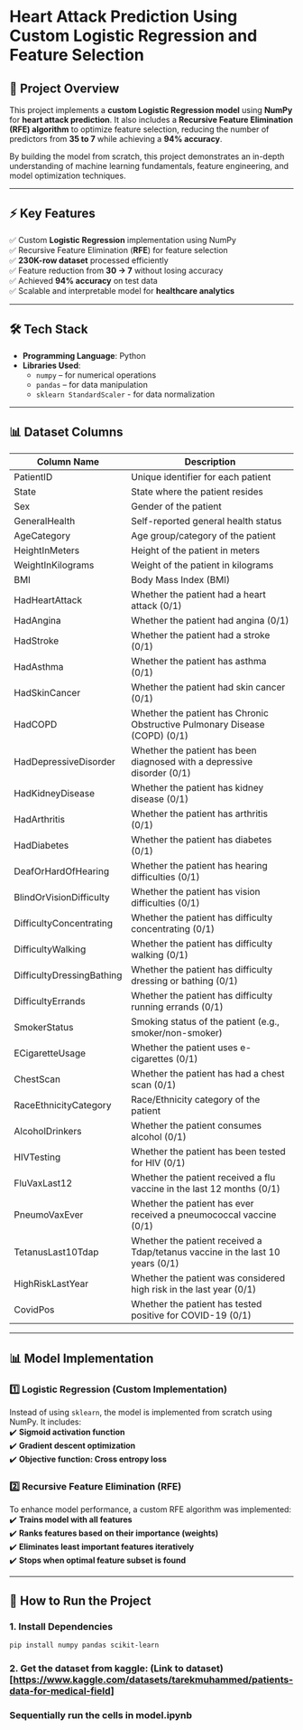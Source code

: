 # **Heart Attack Prediction Using Custom Logistic Regression and Feature Selection**

## 📌 Project Overview
This project implements a **custom Logistic Regression model** using **NumPy** for **heart attack prediction**. It also includes a **Recursive Feature Elimination (RFE) algorithm** to optimize feature selection, reducing the number of predictors from **35 to 7** while achieving a **94% accuracy**.

By building the model from scratch, this project demonstrates an in-depth understanding of machine learning fundamentals, feature engineering, and model optimization techniques.

---

## ⚡ Key Features
✅ Custom **Logistic Regression** implementation using NumPy  
✅ Recursive Feature Elimination (**RFE**) for feature selection  
✅ **230K-row dataset** processed efficiently  
✅ Feature reduction from **30 → 7** without losing accuracy  
✅ Achieved **94% accuracy** on test data  
✅ Scalable and interpretable model for **healthcare analytics**  

---

## 🛠️ Tech Stack
- **Programming Language**: Python  
- **Libraries Used**:  
  - `numpy` – for numerical operations  
  - `pandas` – for data manipulation  
  - `sklearn StandardScaler` - for data normalization

---

## 📊 Dataset Columns

| Column Name                  | Description |
|------------------------------|--------------------------|
| PatientID                    | Unique identifier for each patient |
| State                        | State where the patient resides |
| Sex                          | Gender of the patient |
| GeneralHealth                | Self-reported general health status |
| AgeCategory                  | Age group/category of the patient |
| HeightInMeters               | Height of the patient in meters |
| WeightInKilograms            | Weight of the patient in kilograms |
| BMI                          | Body Mass Index (BMI) |
| HadHeartAttack               | Whether the patient had a heart attack (0/1) |
| HadAngina                    | Whether the patient had angina (0/1) |
| HadStroke                    | Whether the patient had a stroke (0/1) |
| HadAsthma                    | Whether the patient has asthma (0/1) |
| HadSkinCancer                | Whether the patient had skin cancer (0/1) |
| HadCOPD                      | Whether the patient has Chronic Obstructive Pulmonary Disease (COPD) (0/1) |
| HadDepressiveDisorder        | Whether the patient has been diagnosed with a depressive disorder (0/1) |
| HadKidneyDisease             | Whether the patient has kidney disease (0/1) |
| HadArthritis                 | Whether the patient has arthritis (0/1) |
| HadDiabetes                  | Whether the patient has diabetes (0/1) |
| DeafOrHardOfHearing          | Whether the patient has hearing difficulties (0/1) |
| BlindOrVisionDifficulty      | Whether the patient has vision difficulties (0/1) |
| DifficultyConcentrating      | Whether the patient has difficulty concentrating (0/1) |
| DifficultyWalking            | Whether the patient has difficulty walking (0/1) |
| DifficultyDressingBathing    | Whether the patient has difficulty dressing or bathing (0/1) |
| DifficultyErrands            | Whether the patient has difficulty running errands (0/1) |
| SmokerStatus                 | Smoking status of the patient (e.g., smoker/non-smoker) |
| ECigaretteUsage              | Whether the patient uses e-cigarettes (0/1) |
| ChestScan                    | Whether the patient has had a chest scan (0/1) |
| RaceEthnicityCategory        | Race/Ethnicity category of the patient |
| AlcoholDrinkers              | Whether the patient consumes alcohol (0/1) |
| HIVTesting                   | Whether the patient has been tested for HIV (0/1) |
| FluVaxLast12                 | Whether the patient received a flu vaccine in the last 12 months (0/1) |
| PneumoVaxEver                | Whether the patient has ever received a pneumococcal vaccine (0/1) |
| TetanusLast10Tdap            | Whether the patient received a Tdap/tetanus vaccine in the last 10 years (0/1) |
| HighRiskLastYear             | Whether the patient was considered high risk in the last year (0/1) |
| CovidPos                     | Whether the patient has tested positive for COVID-19 (0/1) |


---

## 📊 Model Implementation
### **1️⃣ Logistic Regression (Custom Implementation)**
Instead of using `sklearn`, the model is implemented from scratch using NumPy. It includes:  
✔️ **Sigmoid activation function**  
✔️ **Gradient descent optimization**  
✔️ **Objective function: Cross entropy loss**



### **2️⃣ Recursive Feature Elimination (RFE)**
To enhance model performance, a custom RFE algorithm was implemented:  
✔️ **Trains model with all features**  
✔️ **Ranks features based on their importance (weights)**  
✔️ **Eliminates least important features iteratively**  
✔️ **Stops when optimal feature subset is found**  

---

## 🚀 How to Run the Project

### **1. Install Dependencies**
```bash
pip install numpy pandas scikit-learn
```
### 2. Get the dataset from kaggle: (Link to dataset)[https://www.kaggle.com/datasets/tarekmuhammed/patients-data-for-medical-field]

### Sequentially run the cells in model.ipynb

